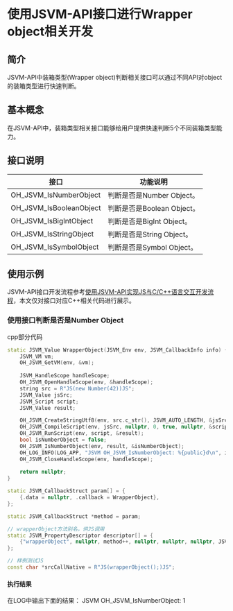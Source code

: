 # 使用JSVM-API接口进行Wrapper object相关开发

## 简介

JSVM-API中装箱类型(Wrapper object)判断相关接口可以通过不同API对object的装箱类型进行快速判断。

## 基本概念

在JSVM-API中，装箱类型相关接口能够给用户提供快速判断5个不同装箱类型能力。

## 接口说明

| 接口                                    | 功能说明                       |
|----------------------------------------|--------------------------------|
| OH_JSVM_IsNumberObject            | 判断是否是Number Object。  |
| OH_JSVM_IsBooleanObject           | 判断是否是Boolean Object。  |
| OH_JSVM_IsBigIntObject            | 判断是否是BigInt Object。   |
| OH_JSVM_IsStringObject            | 判断是否是String Object。   |
| OH_JSVM_IsSymbolObject            | 判断是否是Symbol Object。   |

## 使用示例

JSVM-API接口开发流程参考[使用JSVM-API实现JS与C/C++语言交互开发流程](use-jsvm-process.md)，本文仅对接口对应C++相关代码进行展示。

### 使用接口判断是否是Number Object

cpp部分代码

```cpp
static JSVM_Value WrapperObject(JSVM_Env env, JSVM_CallbackInfo info) {
    JSVM_VM vm;
    OH_JSVM_GetVM(env, &vm);
    
    JSVM_HandleScope handleScope;
    OH_JSVM_OpenHandleScope(env, &handleScope);
    string src = R"JS(new Number(42))JS";
    JSVM_Value jsSrc;
    JSVM_Script script;
    JSVM_Value result;

    OH_JSVM_CreateStringUtf8(env, src.c_str(), JSVM_AUTO_LENGTH, &jsSrc);
    OH_JSVM_CompileScript(env, jsSrc, nullptr, 0, true, nullptr, &script);
    OH_JSVM_RunScript(env, script, &result);
    bool isNumberObject = false;
    OH_JSVM_IsNumberObject(env, result, &isNumberObject);
    OH_LOG_INFO(LOG_APP, "JSVM OH_JSVM_IsNumberObject: %{public}d\n", isNumberObject);
    OH_JSVM_CloseHandleScope(env, handleScope);
    
    return nullptr;
}

static JSVM_CallbackStruct param[] = {
    {.data = nullptr, .callback = WrapperObject},
};

static JSVM_CallbackStruct *method = param;

// wrapperObject方法别名，供JS调用
static JSVM_PropertyDescriptor descriptor[] = {
    {"wrapperObject", nullptr, method++, nullptr, nullptr, nullptr, JSVM_DEFAULT},
};

// 样例测试JS
const char *srcCallNative = R"JS(wrapperObject();)JS";

```
#### 执行结果

在LOG中输出下面的结果：
JSVM OH_JSVM_IsNumberObject: 1
